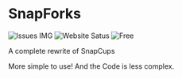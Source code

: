 # SnapForks
![Issues IMG](https://img.shields.io/github/issues/Daniel4-Scratch/SnapForks) ![Website Satus](https://img.shields.io/website?down_color=darkred&down_message=Not%20Active&label=Website&up_color=blue&up_message=Active&url=https%3A%2F%2Fdaniel4-scratch.github.io%2FSnapForks%2F) ![Free](https://img.shields.io/badge/Free%3F-Yep!-green)

A complete rewrite of SnapCups

More simple to use! And the Code is less complex.

